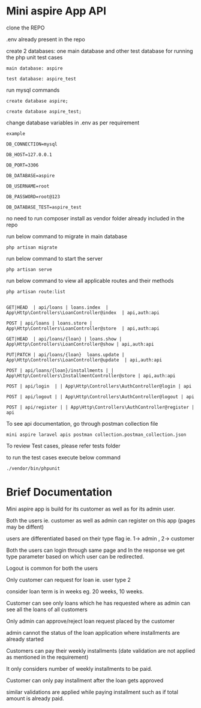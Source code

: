 # Mini aspire App API

clone the REPO


.env already present in the repo 


create 2 databases: one main database and other test database for running the php unit test cases

    main database: aspire

    test database: aspire_test


run mysql commands

    create database aspire;

    create database aspire_test;


change database variables in .env as per requirement

    example

    DB_CONNECTION=mysql

    DB_HOST=127.0.0.1

    DB_PORT=3306

    DB_DATABASE=aspire

    DB_USERNAME=root

    DB_PASSWORD=root@123

    DB_DATABASE_TEST=aspire_test


no need to run composer install as vendor folder already included in the repo


run below command to migrate in main database

    php artisan migrate


run below command to start the server

    php artisan serve


run below command to view all applicable routes and their methods

    php artisan route:list 


    GET|HEAD  | api/loans | loans.index  | App\Http\Controllers\LoanController@index  | api,auth:api

    POST | api/loans | loans.store | App\Http\Controllers\LoanController@store  | api,auth:api

    GET|HEAD  | api/loans/{loan} | loans.show | App\Http\Controllers\LoanController@show | api,auth:api 

    PUT|PATCH | api/loans/{loan}  loans.update | App\Http\Controllers\LoanController@update  | api,auth:api
    
    POST | api/loans/{loan}/installments | | App\Http\Controllers\InstallmentController@store | api,auth:api

    POST | api/login  | | App\Http\Controllers\AuthController@login | api

    POST | api/logout | | App\Http\Controllers\AuthController@logout | api

    POST | api/register | | App\Http\Controllers\AuthController@register | api


To see api documentation, go through postman collection file

    mini aspire laravel apis postman collection.postman_collection.json


To review Test cases, please refer tests folder


to run the test cases execute below command

    ./vendor/bin/phpunit

# Brief Documentation

Mini aspire app is build for its customer as well as for its admin user.


Both the users ie. customer as well as admin can register on this app (pages may be diffent)

users are differentiated based on their type flag ie. 1-> admin , 2-> customer


Both the users can login through same page and In the response we get type parameter based on which user can be redirected.


Logout is common for both the users


Only customer can request for loan ie. user type 2

consider loan term is in weeks eg. 20 weeks, 10 weeks.


Customer can see only loans which he has requested where as admin can see all the loans of all customers


Only admin can approve/reject loan request placed by the customer

admin cannot the status of the loan application where installments are already started


Customers can pay their weekly installments (date validation are not applied as mentioned in the requirement)

It only considers number of weekly installments to be paid.

Customer can only pay installment after the loan gets approved

similar validations are applied while paying installment such as if total amount is already paid.





